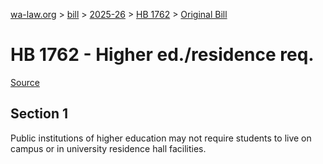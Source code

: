 [wa-law.org](/) > [bill](/bill/) > [2025-26](/bill/2025-26/) > [HB 1762](/bill/2025-26/hb/1762/) > [Original Bill](/bill/2025-26/hb/1762/1/)

# HB 1762 - Higher ed./residence req.

[Source](http://lawfilesext.leg.wa.gov/biennium/2025-26/Pdf/Bills/House%20Bills/1762.pdf)

## Section 1
Public institutions of higher education may not require students to live on campus or in university residence hall facilities.
